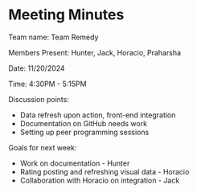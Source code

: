 # Meeting Minutes
Team name: Team Remedy <br/>

Members Present: Hunter, Jack, Horacio, Praharsha <br/>

Date: 11/20/2024 <br/>

Time: 4:30PM - 5:15PM <br/>

Discussion points: <br/>
- Data refresh upon action, front-end integration
- Documentation on GitHub needs work
- Setting up peer programming sessions <br/>

Goals for next week: <br/>
- Work on documentation - Hunter
- Rating posting and refreshing visual data - Horacio
- Collaboration with Horacio on integration - Jack
